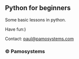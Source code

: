 ## Python for beginners

Some basic lessons in python.

Have fun:)

Contact: <paul@pamosystems.com>

### &copy; Pamosystems